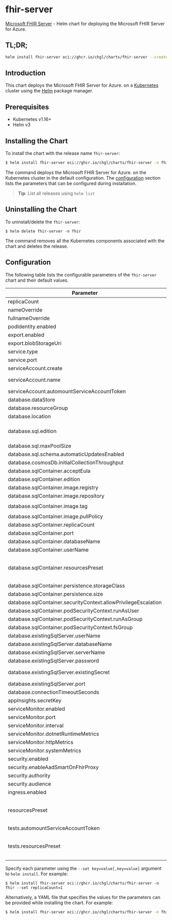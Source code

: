 # fhir-server

[Microsoft FHIR Server](https://github.com/microsoft/fhir-server) - Helm chart for deploying the Microsoft FHIR Server for Azure.

## TL;DR;

```sh
helm install fhir-server oci://ghcr.io/chgl/charts/fhir-server --create-namespace -n fhir
```

## Introduction

This chart deploys the Microsoft FHIR Server for Azure. on a [Kubernetes](http://kubernetes.io) cluster using the [Helm](https://helm.sh) package manager.

## Prerequisites

- Kubernetes v1.16+
- Helm v3

## Installing the Chart

To install the chart with the release name `fhir-server`:

```sh
$ helm install fhir-server oci://ghcr.io/chgl/charts/fhir-server -n fhir
```

The command deploys the Microsoft FHIR Server for Azure. on the Kubernetes cluster in the default configuration. The [configuration](#configuration) section lists the parameters that can be configured during installation.

> **Tip**: List all releases using `helm list`

## Uninstalling the Chart

To uninstall/delete the `fhir-server`:

```console
$ helm delete fhir-server -n fhir
```

The command removes all the Kubernetes components associated with the chart and deletes the release.

## Configuration

The following table lists the configurable parameters of the `fhir-server` chart and their default values.

| Parameter                                                      | Description                                                                                                                                                                                                                                                                                                                                   | Default                                                                                          |
| -------------------------------------------------------------- | --------------------------------------------------------------------------------------------------------------------------------------------------------------------------------------------------------------------------------------------------------------------------------------------------------------------------------------------- | ------------------------------------------------------------------------------------------------ |
| replicaCount                                                   |                                                                                                                                                                                                                                                                                                                                               | <code>1</code>                                                                                   |
| nameOverride                                                   |                                                                                                                                                                                                                                                                                                                                               | <code>""</code>                                                                                  |
| fullnameOverride                                               |                                                                                                                                                                                                                                                                                                                                               | <code>""</code>                                                                                  |
| podIdentity.enabled                                            |                                                                                                                                                                                                                                                                                                                                               | <code>false</code>                                                                               |
| export.enabled                                                 |                                                                                                                                                                                                                                                                                                                                               | <code>false</code>                                                                               |
| export.blobStorageUri                                          |                                                                                                                                                                                                                                                                                                                                               | <code>https://mystorageaccount.blob.core.windows.net</code>                                      |
| service.type                                                   |                                                                                                                                                                                                                                                                                                                                               | <code>ClusterIP</code>                                                                           |
| service.port                                                   |                                                                                                                                                                                                                                                                                                                                               | <code>80</code>                                                                                  |
| serviceAccount.create                                          | Specifies whether a service account should be created.                                                                                                                                                                                                                                                                                        | <code>true</code>                                                                                |
| serviceAccount.name                                            | The name of the service account to use. If not set and create is true, a name is generated using the fullname template                                                                                                                                                                                                                        | <code>""</code>                                                                                  |
| serviceAccount.automountServiceAccountToken                    | whether to automount the SA token                                                                                                                                                                                                                                                                                                             | <code>false</code>                                                                               |
| database.dataStore                                             | options: ExistingSqlServer, SqlServer, SqlContainer, CosmosDb                                                                                                                                                                                                                                                                                 | <code>"SqlServer"</code>                                                                         |
| database.resourceGroup                                         |                                                                                                                                                                                                                                                                                                                                               | <code>""</code>                                                                                  |
| database.location                                              |                                                                                                                                                                                                                                                                                                                                               | <code>""</code>                                                                                  |
| database.sql.edition                                           | 0: Basic 1: Business 2: BusinessCritical 3: DataWarehouse 4: Free 5: GeneralPurpose 6: Hyperscale 7: Premium More at https://godoc.org/github.com/Azure/azure-sdk-for-go/services/preview/sql/mgmt/2015-05-01-preview/sql#DatabaseEdition                                                                                                     | <code>5</code>                                                                                   |
| database.sql.maxPoolSize                                       |                                                                                                                                                                                                                                                                                                                                               | <code>100</code>                                                                                 |
| database.sql.schema.automaticUpdatesEnabled                    |                                                                                                                                                                                                                                                                                                                                               | <code>true</code>                                                                                |
| database.cosmosDb.initialCollectionThroughput                  |                                                                                                                                                                                                                                                                                                                                               | <code>"400"</code>                                                                               |
| database.sqlContainer.acceptEula                               | Accept EULA when deploying with --set database.sqlContainer.acceptEula="Y"                                                                                                                                                                                                                                                                    | <code>"n"</code>                                                                                 |
| database.sqlContainer.edition                                  |                                                                                                                                                                                                                                                                                                                                               | <code>"Developer"</code>                                                                         |
| database.sqlContainer.image.registry                           |                                                                                                                                                                                                                                                                                                                                               | <code>mcr.microsoft.com</code>                                                                   |
| database.sqlContainer.image.repository                         |                                                                                                                                                                                                                                                                                                                                               | <code>mssql/server</code>                                                                        |
| database.sqlContainer.image.tag                                |                                                                                                                                                                                                                                                                                                                                               | <code>2022-latest@sha256:9c6f1af95e6cc28d47d82d9afe9ceedd2b57e2c9bfb6813da8985d2971bce38c</code> |
| database.sqlContainer.image.pullPolicy                         |                                                                                                                                                                                                                                                                                                                                               | <code>IfNotPresent</code>                                                                        |
| database.sqlContainer.replicaCount                             |                                                                                                                                                                                                                                                                                                                                               | <code>1</code>                                                                                   |
| database.sqlContainer.port                                     |                                                                                                                                                                                                                                                                                                                                               | <code>1433</code>                                                                                |
| database.sqlContainer.databaseName                             |                                                                                                                                                                                                                                                                                                                                               | <code>FHIR</code>                                                                                |
| database.sqlContainer.userName                                 |                                                                                                                                                                                                                                                                                                                                               | <code>sa</code>                                                                                  |
| database.sqlContainer.resourcesPreset                          | set container resources according to one common preset (allowed values: none, nano, micro, small, medium, large, xlarge, 2xlarge). This is ignored if primary.resources is set (primary.resources is recommended for production). More information: <https://github.com/bitnami/charts/blob/main/bitnami/common/templates/_resources.tpl#L15> | <code>"medium"</code>                                                                            |
| database.sqlContainer.persistence.storageClass                 |                                                                                                                                                                                                                                                                                                                                               | <code>""</code>                                                                                  |
| database.sqlContainer.persistence.size                         |                                                                                                                                                                                                                                                                                                                                               | <code>8Gi</code>                                                                                 |
| database.sqlContainer.securityContext.allowPrivilegeEscalation |                                                                                                                                                                                                                                                                                                                                               | <code>false</code>                                                                               |
| database.sqlContainer.podSecurityContext.runAsUser             | mssql container has user mssql defined with id 10001                                                                                                                                                                                                                                                                                          | <code>10001</code>                                                                               |
| database.sqlContainer.podSecurityContext.runAsGroup            |                                                                                                                                                                                                                                                                                                                                               | <code>10001</code>                                                                               |
| database.sqlContainer.podSecurityContext.fsGroup               |                                                                                                                                                                                                                                                                                                                                               | <code>10001</code>                                                                               |
| database.existingSqlServer.userName                            |                                                                                                                                                                                                                                                                                                                                               | <code>sa</code>                                                                                  |
| database.existingSqlServer.databaseName                        |                                                                                                                                                                                                                                                                                                                                               | <code>FHIR</code>                                                                                |
| database.existingSqlServer.serverName                          |                                                                                                                                                                                                                                                                                                                                               | <code>mymssql-mssql-linux.default</code>                                                         |
| database.existingSqlServer.password                            |                                                                                                                                                                                                                                                                                                                                               | <code>fhir</code>                                                                                |
| database.existingSqlServer.existingSecret                      | name of a pre-created secret to retrieve the SQL Server's password. the secret must have a key named `DATABASEPASSWORD` with the password as its value.                                                                                                                                                                                       | <code>""</code>                                                                                  |
| database.existingSqlServer.port                                |                                                                                                                                                                                                                                                                                                                                               | <code>1433</code>                                                                                |
| database.connectionTimeoutSeconds                              | sets the connection timeout (`Connection Timeout` parameter of the connection string)                                                                                                                                                                                                                                                         | <code>30</code>                                                                                  |
| appInsights.secretKey                                          |                                                                                                                                                                                                                                                                                                                                               | <code>"instrumentationKey"</code>                                                                |
| serviceMonitor.enabled                                         |                                                                                                                                                                                                                                                                                                                                               | <code>false</code>                                                                               |
| serviceMonitor.port                                            |                                                                                                                                                                                                                                                                                                                                               | <code>1234</code>                                                                                |
| serviceMonitor.interval                                        | prometheus: monitor                                                                                                                                                                                                                                                                                                                           | <code>30s</code>                                                                                 |
| serviceMonitor.dotnetRuntimeMetrics                            |                                                                                                                                                                                                                                                                                                                                               | <code>true</code>                                                                                |
| serviceMonitor.httpMetrics                                     |                                                                                                                                                                                                                                                                                                                                               | <code>true</code>                                                                                |
| serviceMonitor.systemMetrics                                   |                                                                                                                                                                                                                                                                                                                                               | <code>true</code>                                                                                |
| security.enabled                                               |                                                                                                                                                                                                                                                                                                                                               | <code>false</code>                                                                               |
| security.enableAadSmartOnFhirProxy                             |                                                                                                                                                                                                                                                                                                                                               | <code>false</code>                                                                               |
| security.authority                                             |                                                                                                                                                                                                                                                                                                                                               | <code>null</code>                                                                                |
| security.audience                                              |                                                                                                                                                                                                                                                                                                                                               | <code>null</code>                                                                                |
| ingress.enabled                                                |                                                                                                                                                                                                                                                                                                                                               | <code>false</code>                                                                               |
| resourcesPreset                                                | set container resources according to one common preset (allowed values: none, nano, micro, small, medium, large, xlarge, 2xlarge). This is ignored if primary.resources is set (primary.resources is recommended for production). More information: <https://github.com/bitnami/charts/blob/main/bitnami/common/templates/_resources.tpl#L15> | <code>"medium"</code>                                                                            |
| tests.automountServiceAccountToken                             |                                                                                                                                                                                                                                                                                                                                               | <code>false</code>                                                                               |
| tests.resourcesPreset                                          | set container resources according to one common preset (allowed values: none, nano, micro, small, medium, large, xlarge, 2xlarge). This is ignored if primary.resources is set (primary.resources is recommended for production). More information: <https://github.com/bitnami/charts/blob/main/bitnami/common/templates/_resources.tpl#L15> | <code>"nano"</code>                                                                              |

Specify each parameter using the `--set key=value[,key=value]` argument to `helm install`. For example:

```console
$ helm install fhir-server oci://ghcr.io/chgl/charts/fhir-server -n fhir --set replicaCount=1
```

Alternatively, a YAML file that specifies the values for the parameters can be provided while
installing the chart. For example:

```sh
$ helm install fhir-server oci://ghcr.io/chgl/charts/fhir-server -n fhir --values values.yaml
```

